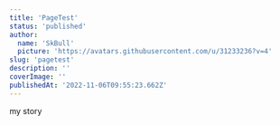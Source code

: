 ```yaml
---
title: 'PageTest'
status: 'published'
author:
  name: 'SkBull'
  picture: 'https://avatars.githubusercontent.com/u/31233236?v=4'
slug: 'pagetest'
description: ''
coverImage: ''
publishedAt: '2022-11-06T09:55:23.662Z'
---
```


my story

